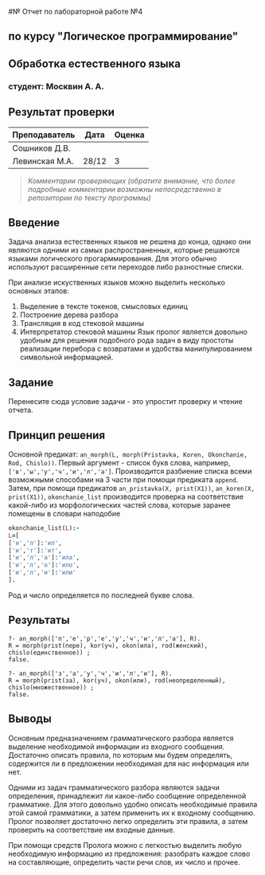 #№ Отчет по лабораторной работе №4
## по курсу "Логическое программирование"

## Обработка естественного языка

### студент: Москвин А. А.

## Результат проверки

| Преподаватель     | Дата         |  Оценка       |
|-------------------|--------------|---------------|
| Сошников Д.В. |              |               |
| Левинская М.А.|    28/12     |       3       |

> *Комментарии проверяющих (обратите внимание, что более подробные комментарии возможны непосредственно в репозитории по тексту программы)*


## Введение

Задача анализа естественных языков не решена до конца, однако они являются одними из самых распространенных, которые решаются языками логического прогарммирования. Для этого обычно используют расширенные сети переходов либо разностные списки.

При анализе искуственных языков можно выделить несколько основных этапов:

1. Выделение в тексте токенов, смысловых единиц
2. Построение дерева разбора
3. Трансляция в код стековой машины
4. Интерпретатор стековой машины
Язык пролог является довольно удобным для решения подобного рода задач в виду простоты реализации перебора с возвратами и удобства манипулированием символьной информацией.

## Задание

Перенесите сюда условие задачи - это упростит проверку и чтение отчета.

## Принцип решения
Основной предикат: `an_morph(L, morph(Pristavka, Koren, Okonchanie, Rod, Chislo))`. Первый аргумент - список букв слова, например, `['в','ы','у','ч','и','л','а']`.
Производится разбиение списка всеми возможными способами на 3 части при помощи предиката `append`.
Затем, при помощи предикатов `an_pristavka(X, prist(X1))`, `an_koren(X, prist(X1))`, `okonchanie_list` производится проверка на соответствие какой-либо из морфологических частей слова, которые заранее помещены в словари наподобие
```prolog
okonchanie_list(L):-
L=[
['и','л']:'ил',
['и','т']:'ит',
['и','л','а']:'ила',
['и','л','о']:'ило',
['и','л','и']:'или'
].
```

Род и число определяется по последней букве слова.

## Результаты

```
?- an_morph(['п','е','р','е','у','ч','и','л','а'], R).
R = morph(prist(пере), kor(уч), okon(ила), rod(женский), chislo(единственное)) ;
false.

?- an_morph(['з','а','у','ч','и','л','и'], R).
R = morph(prist(за), kor(уч), okon(или), rod(неопределенный), chislo(множественное)) ;
false.
```

## Выводы

Основным предназначением грамматического разбора является выделение необходимой информации из входного сообщения. Достаточно описать правила, по которым мы будем определять, содержится ли в предложении необходимая для нас информация или нет.

Одними из задач грамматического разбора являются задачи определения, принадлежит ли какое-либо сообщение определенной грамматике. Для этого довольно удобно описать необходимые правила этой самой грамматики, а затем применить их к входному сообщению. Пролог позволяет достаточно легко определить эти правила, а затем проверить на соответствие им входные данные.

При помощи средств Пролога можно с легкостью выделить любую необходимую информацию из предложения: разобрать каждое слово на составляющие, определить части речи слов, их число и прочее.




